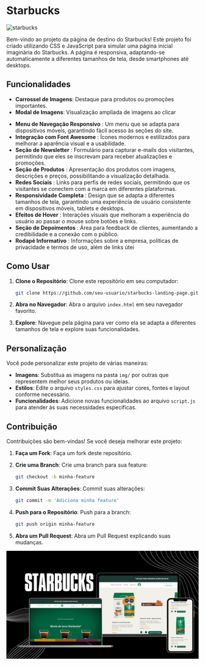 
# Starbucks
![starbucks](https://github.com/user-attachments/assets/88a2fd93-4545-4e46-b8ef-36426771a2bd)

Bem-vindo ao projeto da página de destino do Starbucks! Este projeto foi criado utilizando  CSS e JavaScript para simular uma página inicial imaginária do Starbucks. A página é responsiva, adaptando-se automaticamente a diferentes tamanhos de tela, desde smartphones até desktops.

## Funcionalidades

- **Carrossel de Imagens**: Destaque para produtos ou promoções importantes.
- **Modal de Imagens**: Visualização ampliada de imagens ao clicar

* **Menu de Navegação Responsivo** : Um menu que se adapta para dispositivos móveis, garantindo fácil acesso às seções do site.
* **Integração com Font Awesome** : Ícones modernos e estilizados para melhorar a aparência visual e a usabilidade.
* **Seção de Newsletter** : Formulário para capturar e-mails dos visitantes, permitindo que eles se inscrevam para receber atualizações e promoções.
* **Seção de Produtos** : Apresentação dos produtos com imagens, descrições e preços, possibilitando a visualização detalhada.
* **Redes Sociais** : Links para perfis de redes sociais, permitindo que os visitantes se conectem com a marca em diferentes plataformas.
* **Responsividade Completa** : Design que se adapta a diferentes tamanhos de tela, garantindo uma experiência de usuário consistente em dispositivos móveis, tablets e desktops.
* **Efeitos de Hover** : Interações visuais que melhoram a experiência do usuário ao passar o mouse sobre botões e links.
* **Seção de Depoimentos** : Área para feedback de clientes, aumentando a credibilidade e a conexão com o público.
* **Rodapé Informativo** : Informações sobre a empresa, políticas de privacidade e termos de uso, além de links útei

## Como Usar

1. **Clone o Repositório**: Clone este repositório em seu computador:

   ```bash
   git clone https://github.com/seu-usuario/starbucks-landing-page.git
   ```
2. **Abra no Navegador**: Abra o arquivo `index.html` em seu navegador favorito.
3. **Explore**: Navegue pela página para ver como ela se adapta a diferentes tamanhos de tela e explore suas funcionalidades.

## Personalização

Você pode personalizar este projeto de várias maneiras:

- **Imagens**: Substitua as imagens na pasta `img/` por outras que representem melhor seus produtos ou ideias.
- **Estilos**: Edite o arquivo `styles.css` para ajustar cores, fontes e layout conforme necessário.
- **Funcionalidades**: Adicione novas funcionalidades ao arquivo `script.js` para atender às suas necessidades específicas.

## Contribuição

Contribuições são bem-vindas! Se você deseja melhorar este projeto:

1. **Faça um Fork**: Faça um fork deste repositório.
2. **Crie uma Branch**: Crie uma branch para sua feature:

   ```bash
   git checkout -b minha-feature
   ```
3. **Commit Suas Alterações**: Commit suas alterações:

   ```bash
   git commit -m 'Adiciona minha feature'
   ```
4. **Push para o Repositório**: Push para a branch:

   ```bash
   git push origin minha-feature
   ```
5. **Abra um Pull Request**: Abra um Pull Request explicando suas mudanças.

![1726706390052](image/readme/1726706390052.png)
